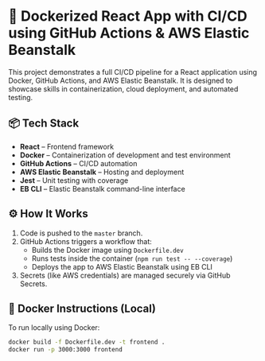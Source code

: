 # 🚀 Dockerized React App with CI/CD using GitHub Actions & AWS Elastic Beanstalk

This project demonstrates a full CI/CD pipeline for a React application using Docker, GitHub Actions, and AWS Elastic Beanstalk. It is designed to showcase skills in containerization, cloud deployment, and automated testing.

## 📦 Tech Stack

- **React** – Frontend framework
- **Docker** – Containerization of development and test environment
- **GitHub Actions** – CI/CD automation
- **AWS Elastic Beanstalk** – Hosting and deployment
- **Jest** – Unit testing with coverage
- **EB CLI** – Elastic Beanstalk command-line interface

## ⚙️ How It Works

1. Code is pushed to the `master` branch.
2. GitHub Actions triggers a workflow that:
   - Builds the Docker image using `Dockerfile.dev`
   - Runs tests inside the container (`npm run test -- --coverage`)
   - Deploys the app to AWS Elastic Beanstalk using EB CLI
3. Secrets (like AWS credentials) are managed securely via GitHub Secrets.

## 🐳 Docker Instructions (Local)

To run locally using Docker:

```bash
docker build -f Dockerfile.dev -t frontend .
docker run -p 3000:3000 frontend

